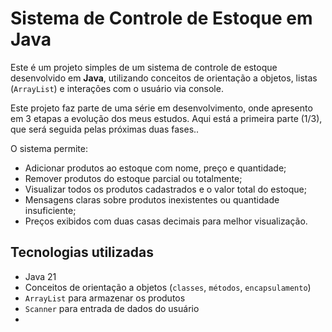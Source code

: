# Sistema de Controle de Estoque em Java

Este é um projeto simples de um sistema de controle de estoque desenvolvido em **Java**, utilizando conceitos de orientação a objetos, listas (`ArrayList`) e interações com o usuário via console.

Este projeto faz parte de uma série em desenvolvimento, onde apresento em 3 etapas a evolução dos meus estudos. Aqui está a primeira parte (1/3), que será seguida pelas próximas duas fases..

O sistema permite:
- Adicionar produtos ao estoque com nome, preço e quantidade;
- Remover produtos do estoque parcial ou totalmente;
- Visualizar todos os produtos cadastrados e o valor total do estoque;
- Mensagens claras sobre produtos inexistentes ou quantidade insuficiente;
- Preços exibidos com duas casas decimais para melhor visualização.

## Tecnologias utilizadas

- Java 21
- Conceitos de orientação a objetos (`classes`, `métodos`, `encapsulamento`)
- `ArrayList` para armazenar os produtos
- `Scanner` para entrada de dados do usuário
- 
